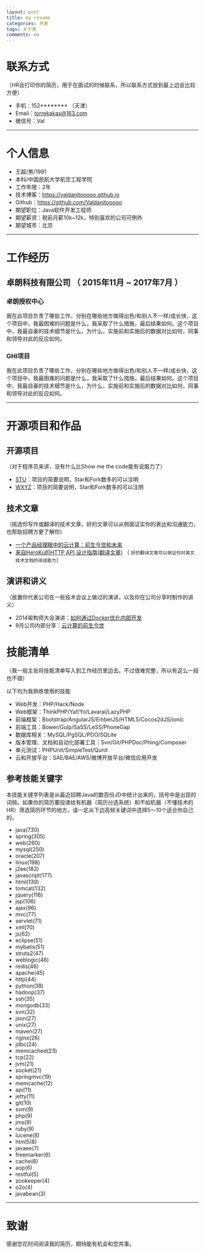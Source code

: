 ```yaml
---
layout: post
title: my resume
categories: 开发
tags: 关于我
comments: no
---
```



# 联系方式
（HR会打印你的简历，用于在面试的时候联系，所以联系方式放到最上边会比较方便）

- 手机：152******** （天津）
- Email：torrekakas@163.com
- 微信号：Val

---

# 个人信息

 - 王超/男/1991 
 - 本科/中国民航大学航空工程学院 
 - 工作年限：2年
 - 技术博客：https://valdanitooooo.github.io 
 - Github：https://github.com/Valdanitooooo 
 - 期望职位：Java软件开发工程师
 - 期望薪资：税前月薪10k~12k，特别喜欢的公司可例外
 - 期望城市：北京

---

# 工作经历

## 卓朗科技有限公司 （ 2015年11月 ~ 2017年7月 ）

### 卓朗授权中心 
我在此项目负责了哪些工作，分别在哪些地方做得出色/和别人不一样/成长快，这个项目中，我最困难的问题是什么，我采取了什么措施，最后结果如何。这个项目中，我最自豪的技术细节是什么，为什么，实施前和实施后的数据对比如何，同事和领导对此的反应如何。


### GHI项目 
我在此项目负责了哪些工作，分别在哪些地方做得出色/和别人不一样/成长快，这个项目中，我最困难的问题是什么，我采取了什么措施，最后结果如何。这个项目中，我最自豪的技术细节是什么，为什么，实施前和实施后的数据对比如何，同事和领导对此的反应如何。


---

# 开源项目和作品

## 开源项目
（对于程序员来讲，没有什么比Show me the code能有说服力了）

 - [STU](http://github.com/yourname/projectname)：项目的简要说明，Star和Fork数多的可以注明
 - [WXYZ](http://github.com/yourname/projectname)：项目的简要说明，Star和Fork数多的可以注明

## 技术文章
（挑选你写作或翻译的技术文章，好的文章可以从侧面证实你的表达和沟通能力，也帮助招聘方更了解你）

- [一个产品经理眼中的云计算：前生今世和未来](http://get.jobdeer.com/706.get)
- [来自HeroKu的HTTP API 设计指南(翻译文章)](http://get.jobdeer.com/343.get) （ ```好的翻译文章可以侧证你对英文技术文档的阅读能力```）

## 演讲和讲义
（放置你代表公司在一些技术会议上做过的演讲，以及你在公司分享时制作的讲义）

  - 2014架构师大会演讲：[如何通过Docker优化内部开发](http://jobdeer.com)
 - 9月公司内部分享：[云计算的前生今世](http://jobdeer.com)

# 技能清单
（我一般主张将技能清单写入到工作经历里边去。不过很难完整，所以有这么一段也不错）

以下均为我熟练使用的技能

- Web开发：PHP/Hack/Node
- Web框架：ThinkPHP/Yaf/Yii/Lavaral/LazyPHP
- 前端框架：Bootstrap/AngularJS/EmberJS/HTML5/Cocos2dJS/ionic
- 前端工具：Bower/Gulp/SaSS/LeSS/PhoneGap
- 数据库相关：MySQL/PgSQL/PDO/SQLite
- 版本管理、文档和自动化部署工具：Svn/Git/PHPDoc/Phing/Composer
- 单元测试：PHPUnit/SimpleTest/Qunit
- 云和开放平台：SAE/BAE/AWS/微博开放平台/微信应用开发

## 参考技能关键字

本技能关键字列表是从最近招聘Java的数百份JD中统计出来的，括号中是出现的词频。如果你的简历要投递给有机器（简历分选系统）和不如机器（不懂技术的HR）筛选简历环节的地方，请一定从下边高频关键词中选择5～10个适合你自己的。

- java(730)
- spring(305)
- web(260)
- mysql(250)
- oracle(207)
- linux(198)
- j2ee(182)
- javascript(177)
- html(139)
- tomcat(132)
- jquery(116)
- jsp(106)
- ajax(96)
- mvc(77)
- servlet(71)
- xml(70)
- js(62)
- eclipse(51)
- mybatis(51)
- struts2(47)
- weblogic(46)
- redis(46)
- apache(45)
- http(44)
- python(38)
- hadoop(37)
- ssh(35)
- mongodb(33)
- svn(32)
- json(27)
- unix(27)
- maven(27)
- nginx(26)
- jdbc(24)
- memcached(23)
- tcp(22)
- jvm(21)
- socket(21)
- springmvc(19)
- memcache(12)
- api(11)
- jetty(11)
- git(10)
- svm(9)
- php(9)
- jms(9)
- ruby(9)
- lucene(8)
- html5(8)
- javaee(7)
- freemarker(6)
- cache(6)
- aop(6)
- restful(5)
- zookeeper(4)
- o2o(4)
- javabean(3)

---

# 致谢
感谢您花时间阅读我的简历，期待能有机会和您共事。

